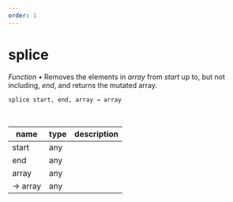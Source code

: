 ```yaml
---
order: 1
---
```

# splice

_Function_ &bull; Removes the elements in _array_ from _start_ up to, but not including, _end_, and returns the mutated array.

<pre><code>splice start, end, array &rarr; array</code></pre>
<br>

| name | type | description |
|------|------|-------------|
|start|any||
|end|any||
|array|any||
|&rarr; array|any||



